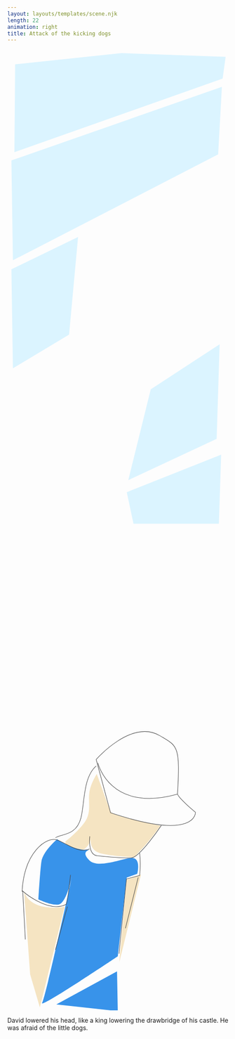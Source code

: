 ```yaml
---
layout: layouts/templates/scene.njk
length: 22
animation: right
title: Attack of the kicking dogs
---
```


<svg viewBox="0 0 590 1280" xmlns="http://www.w3.org/2000/svg" xml:space="preserve" style="fill-rule:evenodd;clip-rule:evenodd;stroke-linejoin:round;stroke-miterlimit:2">
<path style="fill:none" d="M-.836-2.844h590.427v1280.48H-.836z" transform="matrix(.99928 0 0 .99963 .835 2.843)"/><path d="m20.792 39.609-1.984 234.007L574.792 77.609l8.016-57.993-278-10L20.792 39.609ZM10.792 295.609l562-196-9.984 180.007-548 282-4.016-266.007ZM10.808 585.616l4 264 149.992-90 24-260-177.992 86ZM382.808 905.616l183.992-120-8 252.004-235.992 110 60-242.004ZM318.792 1179.61l18 84 228.008.01 5.992-184.01-252 100Z" style="fill:#dbf4ff"/>
</svg>

<svg viewBox="0 0 590 1280" xmlns="http://www.w3.org/2000/svg" xml:space="preserve" style="fill-rule:evenodd;clip-rule:evenodd;stroke-linejoin:round;stroke-miterlimit:10">
<g transform="matrix(.99928 0 0 .99963 .835 2.843)">
<path style="fill:none" d="M-.836-2.844h590.427v1280.48H-.836z"/><clipPath id="a"><path d="M-.836-2.844h590.427v1280.48H-.836z"/></clipPath><g clip-path="url(#a)"><path d="M238.792 649.609s-16.375 25.039-20 50 6.43 51.265-11.992 78.007c-18.422 26.743-52 52-52 52s1.281 20.993 32.008 24c30.727 3.008 35.984-32.007 35.984-32.007s-6.265 32.195 28.016 40.007c34.281 7.813 88 10 88 10s3.805-4.585 23.992-26c20.188-21.414 46.008-58 46.008-58s-127.25-26.234-132-36c-4.75-9.765-38.016-102.007-38.016-102.007ZM44.808 963.616 60.8 1183.62l25.992 87.99 66.008-267.99s-88.25 16.22-107.992-40.004ZM318.8 931.616l38.008-14-58 234.004L318.8 931.616Z" style="fill:#f5e4c2" transform="matrix(1.00072 0 0 1.00037 -.836 -2.844)"/><path d="M132.808 823.616s-38.141 32.165-42.008 60c-3.867 27.836-7.992 100-7.992 100s32.734 16.734 53.984 13.993c21.25-2.743 36.016-75.993 36.016-75.993S102.699 1242.12 92.8 1259.62c-9.898 17.49 202-124 202-124l24-210.004 28.008-10s10.422-39.96-12.016-42.007c-22.437-2.047-91.281 30.476-116 6-24.718-24.477 2.016-27.993 2.016-27.993s-33.828 7.469-88-28ZM130.8 1263.62l162.008-88 2 106-164.008-18Z" style="fill:#3893ea" transform="matrix(1.00072 0 0 1.00037 -.836 -2.844)"/><path d="m207.09 450.385-30.216-111.639s74.379-85.589 134.205-49.623c35.675 21.446 42.837 19.027 36.51 121.096-.478 7.71 37.701 39.125 37.701 39.125s3.564 61.382-178.2 1.041ZM176.874 352.402c-27.83 23.633-24.262 79.793-31.917 108.574-10.243 38.508-41.166 32.995-53.641 41.69M21.313 615.617c4.475-83.968 52.022-115.871 73.691-108.206 21.668 7.664 44.614 28.849 67.981 18.747" style="fill:none;fill-rule:nonzero;stroke:#4b4b4b;stroke-width:1px" transform="matrix(1.27285 0 0 1.2724 11.306 177.443)"/><path d="M163.5 499.745s-4.771 38.052 14.743 40.492c0 0 54.943 5.651 72.759 4.562 17.816-1.089 62.625-67.863 62.625-67.863" style="fill:none;fill-rule:nonzero;stroke:#4b4b4b;stroke-width:1px" transform="matrix(1.27285 0 0 1.2724 11.306 177.443)"/><path d="M268.148 534.769c2.764 21.763.004 46.967.004 46.967l-27.63 7.307-15.661 156.559M265.079 585.799l-26.773 106.479M21.741 613.712s53.628 48.167 92.104 28.471c2.576-1.319 9.206-61.686 9.206-61.686M116.421 646.914l-25.105 90.729M22.665 613.712l5.523 102.02M180.563 346.124s24.554 104.739 166.702 65.392" style="fill:none;fill-rule:nonzero;stroke:#4b4b4b;stroke-width:1px" transform="matrix(1.27285 0 0 1.2724 11.306 177.443)"/></g></g>
</svg>

David lowered his head, like a king lowering the drawbridge of his castle. He was afraid of the little dogs.